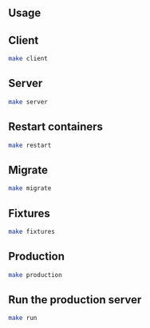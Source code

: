 ## Usage


## Client

```bash
make client
```

## Server

```bash
make server
```

## Restart containers
```bash
make restart
```

## Migrate
```bash
make migrate
```

## Fixtures
```bash
make fixtures
```

## Production

```bash
make production
```

## Run the production server

```bash
make run
```

